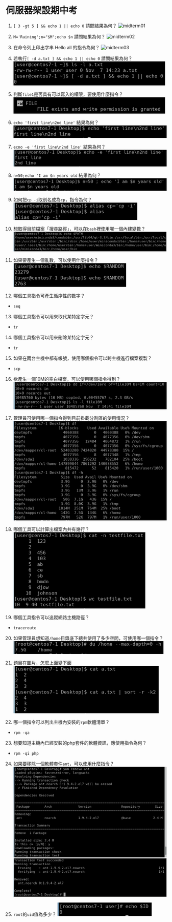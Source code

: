 # 伺服器架設期中考

1. `[ 3 -gt 5 ] && echo 1 || echo 0` 請問結果為何？
![midterm01][midterm01]

2. `M='Raining';n="$M";echo $n` 請問結果為何？
![midterm02][midterm02]

3. 在命令列上印出字串 Hello all 的指令為何？
![midterm03][midterm03]

4. 若執行`[ -d a.txt ] && echo 1 || echo 0` 請問結果為何？
![midterm04][midterm04]

5. 判斷`file1`是否具有可以寫入的權限，要使用什麼指令？
![midterm05][midterm05]

6. `echo 'first line\n2nd line'` 結果為何？
![midterm06][midterm06]

7. `ecno -e 'first line\n2nd line'` 結果為何？
![midterm07][midterm07]

8. `n=50;echo 'I am $n years old` 結果為何？
![midterm08][midterm08]

9. 如何把`cp -i`取別名成為`cp`，指令為何？
 ![midterm09][midterm09]

10. 想取得目前檔案「搜尋路徑」，可以在`bash`裡使用哪一個內建變數？
![midterm10][midterm10]

11. 如果要產生一個亂數，可以使用什麼指令？
![midterm11][midterm11]

12. 哪個工具指令可產生循序性的數字？
* `seq`

13. 哪個工具指令可以用來取代某特定字元？
* `tr`

14. 哪個工具指令可以用來刪除某特定字元？
* `tr`

15. 如果在兩台主機中都有帳號，使用哪個指令可以跨主機進行檔案複製？
* `scp`

16. 欲產生一個10M的空白檔案，可以使用哪個指令得到？
![midterm16][midterm16]

17. 管理員可使用哪一個指令得到目前掛載分割區的使用情況？
![midterm17][midterm17]

18. 哪個工具可以計算出檔案內共有幾行？
![midterm18][midterm18]

19. 哪個工具指令可以追蹤網路主機路徑？
* `traceroute`

20. 如果管理員想知道`/home`目錄底下總共使用了多少空間，可使用哪一個指令？
![midterm20][midterm20]

21. 題目在圖片，怎麼上面變下面
![midterm21][midterm21]

22. 哪一個指令可以列出主機內安裝的`rpm`軟體清單？
* `rpm -qa`

23. 想要知道主機內已經安裝的php套件的軟體資訊，應使用指令為何？
* `rpm -qi php`

24. 如果要移除一個軟體套件`ant`，可以使用什麼指令？
![midterm24-1][midterm24-1]
![midterm24-2][midterm24-2]

25. `root`的`uid`值為多少？
![midterm25][midterm25]


[midterm01]: ../source/midterm01.png
[midterm02]: ../source/midterm02.png
[midterm03]: ../source/midterm03.png
[midterm04]: https://github.com/dallas145/2023LInuxServer/blob/main/source/midterm04.png?raw=tru
[midterm05]: https://github.com/dallas145/2023LInuxServer/blob/main/source/midterm05.png?raw=tru
[midterm06]: https://github.com/dallas145/2023LInuxServer/blob/main/source/midterm06.png?raw=tru
[midterm07]: https://github.com/dallas145/2023LInuxServer/blob/main/source/midterm07.png?raw=tru
[midterm08]: https://github.com/dallas145/2023LInuxServer/blob/main/source/midterm08.png?raw=tru
[midterm09]: https://github.com/dallas145/2023LInuxServer/blob/main/source/midterm09.png?raw=tru
[midterm10]: https://github.com/dallas145/2023LInuxServer/blob/main/source/midterm10.png?raw=tru
[midterm11]: https://github.com/dallas145/2023LInuxServer/blob/main/source/midterm11.png?raw=tru
[midterm16]: https://github.com/dallas145/2023LInuxServer/blob/main/source/midterm16.png?raw=tru
[midterm17]: https://github.com/dallas145/2023LInuxServer/blob/main/source/midterm17.png?raw=tru
[midterm18]: https://github.com/dallas145/2023LInuxServer/blob/main/source/midterm18.png?raw=tru
[midterm20]: https://github.com/dallas145/2023LInuxServer/blob/main/source/midterm20.png?raw=tru
[midterm21]: https://github.com/dallas145/2023LInuxServer/blob/main/source/midterm21.png?raw=tru
[midterm24-1]: https://github.com/dallas145/2023LInuxServer/blob/main/source/midterm24-1.png?raw=tru
[midterm24-2]: https://github.com/dallas145/2023LInuxServer/blob/main/source/midterm24-2.png?raw=tru
[midterm25]: https://github.com/dallas145/2023LInuxServer/blob/main/source/midterm25.png?raw=tru
